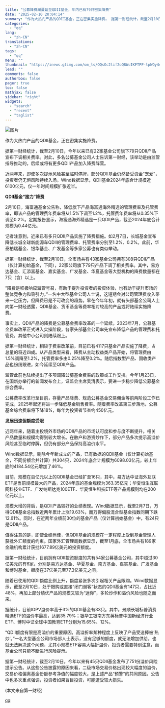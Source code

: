 ```yaml
---
title: "公募降费潮蔓延至QDII基金，年内已有79只密集降费"
date: "2025-02-10 20:04:14"
summary: "作为大热门产品的QDII基金，正在密集实施降费。 据第一财经统计，截至2月10日，今年以来已有22家..."
categories:
  - "qq"
lang:
  - "zh-CN"
translations:
  - "zh-CN"
tags:
  - "qq"
menu: ""
thumbnail: "https://inews.gtimg.com/om_ls/OQsOc2lif2oQ8WuIKFTPP-lpWQy4cJGZO9swj0rhguhz0AA_640360/0"
lead: ""
comments: false
authorbox: false
pager: true
toc: false
mathjax: false
sidebar: "right"
widgets:
  - "search"
  - "recent"
  - "taglist"
---
```


![图片](https://inews.gtimg.com/om_bt/OSwBgATYV07W-ua2LfEuILvuMGQ_ECTsdMGYf_8HDn6qYAA/641)

作为大热门产品的QDII基金，正在密集实施降费。

据第一财经统计，截至2月10日，今年以来已有22家基金公司旗下79只QDII产品宣布下调相关费率。对此，多名公募基金公司人士告诉第一财经，该举动是由监管指导推动的，后续或将有更多QDII产品加入降费阵营。

近两年来，即使多次提示风险甚至临时停牌，部分QDII基金仍然备受资金“宠爱”，投资者仍无惧风险持续入场。Wind数据显示，QDII基金2024年底合计规模近6100亿元，仅一年时间规模扩张近半。

**QDII基金“接力”降费**

2月10日，海富通基金公告称，降低旗下产品海富通海外精选的管理费率及托管费率，即该产品的管理费年费率将从1.5%下调至1.2%，托管费年费率将从0.35%下调至0.2%。定期报告显示，海富通海外精选是一只QDII产品，截至2024年底合计规模为0.44亿元。

记者注意到，近来已有多只QDII产品实施了降费措施。如2月7日，长城基金宣布降低长城全球新能源车QDII的管理费率、托管费率分别至1.2%、0.2%。此前，华泰柏瑞基金、银华基金、广发基金等多家公募也有类似举动。

据第一财经统计，截至2月10日，全市场共有43家基金公司拥有308只QDII产品（仅计算初始基金，下同），22家公司旗下79只产品下调了相关费率。其中，易方达基金、汇添富基金、嘉实基金、广发基金、华夏基金等大型机构的降费数量都在7只（含）以上。

“降费是积极响应监管号召，有助于提升投资者的投资体验，也有助于提升市场的整体竞争力和吸引力。”一名中大型基金公司人士说，这短期会对公司管理费收入带来一定压力，但降费已是不可改变的趋势。早在今年年初，就有头部基金公司人士向第一财经透露，QDII基金、货币基金等费率相对较高的产品或将陆续实施降费。

事实上，QDII产品的降费是公募基金费率改革的一个延续。2023年7月，公募基金费率改革正式进入实操阶段，各家头部基金公司率先宣布降低产品的管理费和托管费，其他中小公司则陆续跟上。

据第一财经统计，相较于费率改革前，目前已有4117只基金产品实施了降费，占总量的将近四成。从产品类型来看，降费从主动权益类产品开始，将管理费由1.5%调降至1.2%，托管费率多由0.25%降至0.2%。随后指数型产品、固收类产品也纷纷跟进，如今延续至QDII产品。

监管此前也陆续提出了多项调降公募基金费率的政策或工作安排。今年1月23日，在国新办举行的新闻发布会上，证监会主席吴清表示，要进一步稳步降低公募基金综合费率。

公募费率改革行至目前，存量产品降费、规范公募基金交易佣金等前两阶段工作已完成，2025年起还将进一步降低基金销售费率。随着费率改革第三步落地，公募基金综合费率将下降18%，每年为投资者节省约450亿元。

**发展迅速但额度受限**

近两年来，随着主投境外市场的QDII产品的市场认可度和参与度不断提升，相关产品数量和规模均得到较大增长。在散户和游资炒作下，部分产品多次提示高溢价风险甚至临时停牌，但仍有部分产品保持高溢价水平。

Wind数据显示，剔除今年新成立的产品，已有数据的QDII基金（仅计算初始基金，不同份额合并计算）共304只，2024年底合计规模为6098.03亿元，较上年底的4184.54亿元增加了46%。

目前，规模在百亿元以上的QDII基金已经扩至16只，其中，易方达中证海外互联ETF是当前规模最大的产品，2024年底的基金规模为363.35亿元；华夏恒生互联网科技业ETF、广发纳斯达克100ETF、华夏恒生科技ETF等产品规模则均在200亿元以上。

规模大增的背后，是QDII产品较好的业绩表现。Wind数据显示，截至2月7日，万得QDII基金总指数近两年累计上涨19.63%，而万得偏股混合型基金指数同期下跌12.61%。同时，在近两年业绩前30位的基金产品（仅计算初始基金）中，有24只是QDII产品。

值得注意的是，即使业绩尚佳，但QDII基金的规模在一定程度上受到基金管理人获批外汇额度的约束。国家外汇管理局数据显示，截至1月底，全市场共有189家金融机构累计获批1677.89亿美元的投资额度。

据第一财经统计，目前拥有QDII投资额度的共有54家公募基金公司，其中超过30亿美元的有6家，分别是易方达基金、华夏基金、南方基金、嘉实基金、广发基金和博时基金，额度在37亿美元至77.3亿美元之间。

随着已使用的QDII额度比例上升，额度紧张多次引起相关产品限购。Wind数据显示，截至2月10日，处于限购或直接“闭门谢客”状态的QDII基金有147只，占比近48%，再加上部分绩优产品的规模又较为“迷你”，多轮炒作和溢价风险也随之而来。

据统计，目前IOPV溢价率高于3%的QDII基金有33只。其中，景顺长城标普消费精选ETF的溢价率最高，达到35.79%；银华工银南方东英标普中国新经济行业ETF、博时中证全球中国教育ETF分别为15.65%、12%。

“QDII额度有限是高溢价的重要原因，高溢折率某种程度上反映了产品受追捧被‘热炒’。”一名大型基金公司市场部人士表示，没有足够的额度，就无法增加供给，也就无法解决这个问题，尤其小规模ETF容易大幅折溢价，投资者需要特别注意，而基金公司只能不断进行风险提示。

据第一财经统计，截至2月10日，今年以来有45只QDII基金发布了751份溢价风险提示公告。从这些公告披露的原因来看，二级市场交易价格出现较大幅度的溢价，交易价格偏离基金份额参考净值的幅度较大，是上述产品“预警”的共同原因。公告中也多次重点强调，投资者如果盲目投资，可能遭受较大损失。

 (本文来自第一财经)

[qq](https://new.qq.com/rain/a/20250210A07VJ900)
